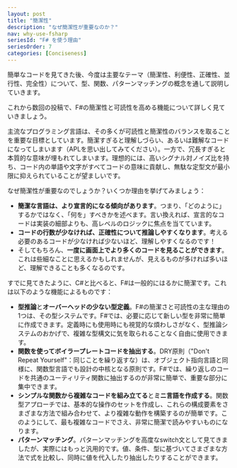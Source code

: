 ```yaml
---
layout: post
title: "簡潔性"
description: "なぜ簡潔性が重要なのか？"
nav: why-use-fsharp
seriesId: "F# を使う理由"
seriesOrder: 7
categories: [Conciseness]
---
```


簡単なコードを見てきた後、今度は主要なテーマ（簡潔性、利便性、正確性、並行性、完全性）について、型、関数、パターンマッチングの概念を通して説明していきます。

これから数回の投稿で、F#の簡潔性と可読性を高める機能について詳しく見ていきましょう。

主流なプログラミング言語は、その多くが可読性と簡潔性のバランスを取ることを重要な目標としています。簡潔すぎると理解しづらい、あるいは難解なコードになってしまいます（APLを思い出してみてください）。一方で、冗長すぎると本質的な意味が埋もれてしまいます。理想的には、高いシグナル対ノイズ比を持ち、コード内の単語や文字がすべてコードの意味に貢献し、無駄な定型文が最小限に抑えられていることが望ましいです。

なぜ簡潔性が重要なのでしょうか？いくつか理由を挙げてみましょう：

* **簡潔な言語は、より宣言的になる傾向があります**。つまり、「どのように」するかではなく、「何を」すべきかを述べます。言い換えれば、宣言的なコードは実装の細部よりも、高レベルのロジックに焦点を当てています。
* **コードの行数が少なければ、正確性について推論しやすくなります**。考える必要のあるコードが少なければ少ないほど、理解しやすくなるのです！
* そしてもちろん、**一度に画面上でより多くのコードを見ることができます**。これは些細なことに思えるかもしれませんが、見えるものが多ければ多いほど、理解できることも多くなるのです。

すでに見てきたように、C#と比べると、F#は一般的にはるかに簡潔です。これは以下のような機能によるものです：

* **型推論**と**オーバーヘッドの少ない型定義**。F#の簡潔さと可読性の主な理由の1つは、その型システムです。F#では、必要に応じて新しい型を非常に簡単に作成できます。定義時にも使用時にも視覚的な煩わしさがなく、型推論システムのおかげで、複雑な型構文に気を取られることなく自由に使用できます。
* **関数を使ってボイラープレートコードを抽出する**。DRY原則（"Don't Repeat Yourself"：同じことを繰り返すな）は、オブジェクト指向言語と同様に、関数型言語でも設計の中核となる原則です。F#では、繰り返しのコードを共通のユーティリティ関数に抽出するのが非常に簡単で、重要な部分に集中できます。
* **シンプルな関数から複雑なコードを組み立てる**と**ミニ言語を作成する**。関数型アプローチでは、基本的な操作のセットを作成し、これらの構成要素をさまざまな方法で組み合わせて、より複雑な動作を構築するのが簡単です。このようにして、最も複雑なコードでさえ、非常に簡潔で読みやすいものになります。
* **パターンマッチング**。パターンマッチングを高度なswitch文として見てきましたが、実際にはもっと汎用的です。値、条件、型に基づいてさまざまな方法で式を比較し、同時に値を代入したり抽出したりすることができます。
